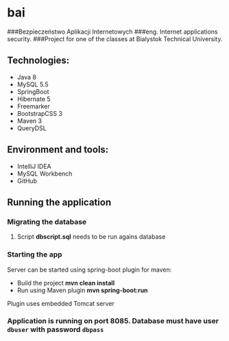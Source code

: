 # bai
###Bezpieczeństwo Aplikacji Internetowych
###eng. Internet applications security.
###Project for one of the classes at Bialystok Technical University.


## Technologies:
- Java 8
- MySQL 5.5
- SpringBoot 
- Hibernate 5
- Freemarker
- BootstrapCSS 3
- Maven 3
- QueryDSL


## Environment and tools:
- IntelliJ IDEA
- MySQL Workbench
- GitHub

## Running the application

### Migrating the database
1. Script **dbscript.sql** needs to be run agains database

### Starting the app
Server can be started using spring-boot plugin for maven:

- Build the project  **mvn clean install**
- Run using Maven plugin  **mvn spring-boot:run**

Plugin uses embedded Tomcat server

### Application is running on port 8085. Database must have user ```dbuser``` with password ```dbpass```
